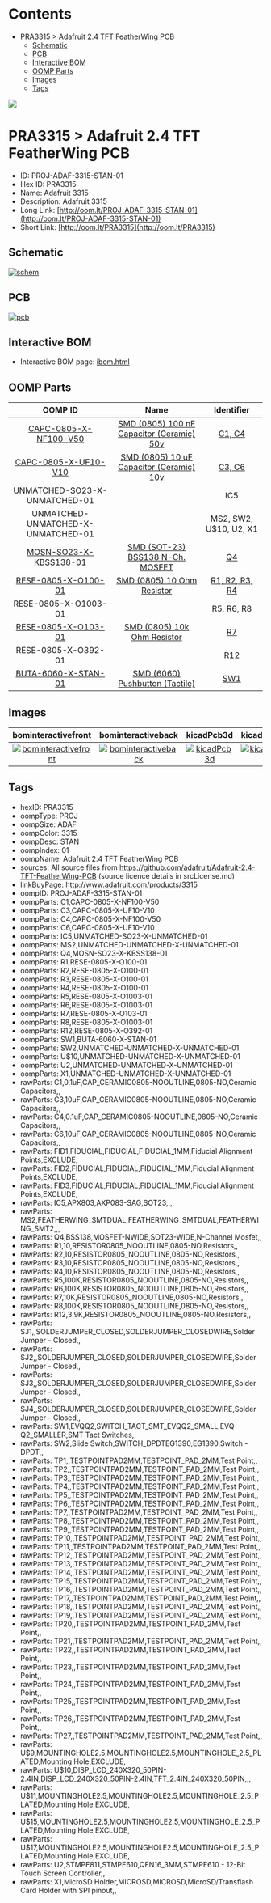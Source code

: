 



Contents
========

* [PRA3315 > Adafruit 2.4 TFT FeatherWing PCB](#pra3315--adafruit-24-tft-featherwing-pcb)
	* [Schematic](#schematic)
	* [PCB](#pcb)
	* [Interactive BOM](#interactive-bom)
	* [OOMP Parts](#oomp-parts)
	* [Images](#images)
	* [Tags](#tags)
  
![][im]
# PRA3315 > Adafruit 2.4 TFT FeatherWing PCB

- ID: PROJ-ADAF-3315-STAN-01
- Hex ID: PRA3315
- Name: Adafruit 3315
- Description: Adafruit 3315
- Long Link: [http://oom.lt/PROJ-ADAF-3315-STAN-01](http://oom.lt/PROJ-ADAF-3315-STAN-01)
- Short Link: [http://oom.lt/PRA3315](http://oom.lt/PRA3315)

## Schematic
  
[![schem](eagleSchemImage.png)](eagleSchemImage.png)
## PCB
  
[![pcb](eagleImage.png)](eagleImage.png)
## Interactive BOM

- Interactive BOM page: [ibom.html](https://htmlpreview.github.io/?https://github.com/oomlout/oomlout_OOMP_projects/blob/main/PROJ-ADAF-3315-STAN-01/kicad/bom/ibom.html)

## OOMP Parts
  

|OOMP ID|Name|Identifier|
| :---: | :---: | :---: |
|[CAPC-0805-X-NF100-V50](https://github.com/oomlout/oomlout_OOMP_parts/tree/main/CAPC-0805-X-NF100-V50/)|[SMD (0805) 100 nF Capacitor (Ceramic) 50v](https://github.com/oomlout/oomlout_OOMP_parts/tree/main/CAPC-0805-X-NF100-V50/)|[C1, C4](https://github.com/oomlout/oomlout_OOMP_parts/tree/main/CAPC-0805-X-NF100-V50/)|
|[CAPC-0805-X-UF10-V10](https://github.com/oomlout/oomlout_OOMP_parts/tree/main/CAPC-0805-X-UF10-V10/)|[SMD (0805) 10 uF Capacitor (Ceramic) 10v](https://github.com/oomlout/oomlout_OOMP_parts/tree/main/CAPC-0805-X-UF10-V10/)|[C3, C6](https://github.com/oomlout/oomlout_OOMP_parts/tree/main/CAPC-0805-X-UF10-V10/)|
|UNMATCHED-SO23-X-UNMATCHED-01||IC5|
|UNMATCHED-UNMATCHED-X-UNMATCHED-01||MS2, SW2, U$10, U2, X1|
|[MOSN-SO23-X-KBSS138-01](https://github.com/oomlout/oomlout_OOMP_parts/tree/main/MOSN-SO23-X-KBSS138-01/)|[SMD (SOT-23) BSS138 N-Ch. MOSFET](https://github.com/oomlout/oomlout_OOMP_parts/tree/main/MOSN-SO23-X-KBSS138-01/)|[Q4](https://github.com/oomlout/oomlout_OOMP_parts/tree/main/MOSN-SO23-X-KBSS138-01/)|
|[RESE-0805-X-O100-01](https://github.com/oomlout/oomlout_OOMP_parts/tree/main/RESE-0805-X-O100-01/)|[SMD (0805) 10 Ohm Resistor](https://github.com/oomlout/oomlout_OOMP_parts/tree/main/RESE-0805-X-O100-01/)|[R1, R2, R3, R4](https://github.com/oomlout/oomlout_OOMP_parts/tree/main/RESE-0805-X-O100-01/)|
|RESE-0805-X-O1003-01||R5, R6, R8|
|[RESE-0805-X-O103-01](https://github.com/oomlout/oomlout_OOMP_parts/tree/main/RESE-0805-X-O103-01/)|[SMD (0805) 10k Ohm Resistor](https://github.com/oomlout/oomlout_OOMP_parts/tree/main/RESE-0805-X-O103-01/)|[R7](https://github.com/oomlout/oomlout_OOMP_parts/tree/main/RESE-0805-X-O103-01/)|
|RESE-0805-X-O392-01||R12|
|[BUTA-6060-X-STAN-01](https://github.com/oomlout/oomlout_OOMP_parts/tree/main/BUTA-6060-X-STAN-01/)|[SMD (6060) Pushbutton (Tactile)](https://github.com/oomlout/oomlout_OOMP_parts/tree/main/BUTA-6060-X-STAN-01/)|[SW1](https://github.com/oomlout/oomlout_OOMP_parts/tree/main/BUTA-6060-X-STAN-01/)|

## Images
  
  

|bominteractivefront|bominteractiveback|kicadPcb3d|kicadPcb3dFront|kicadPcb3dBack|kicadSchem|eagleImage|eagleSchemImage|pcbdraw|pcbdrawback|
| :---: | :---: | :---: | :---: | :---: | :---: | :---: | :---: | :---: | :---: |
|[![bominteractivefront](bomFront_140.png)](bomFront.png)|[![bominteractiveback](bomBack_140.png)](bomBack.png)|[![kicadPcb3d](kicadPcb3d_140.png)](kicadPcb3d.png)|[![kicadPcb3dFront](kicadPcb3dFront_140.png)](kicadPcb3dFront.png)|[![kicadPcb3dBack](kicadPcb3dBack_140.png)](kicadPcb3dBack.png)|[![kicadSchem](kicadSchem_140.png)](kicadSchem.png)|[![eagleImage](eagleImage_140.png)](eagleImage.png)|[![eagleSchemImage](eagleSchemImage_140.png)](eagleSchemImage.png)|[![pcbdraw](pcbdraw_140.png)](pcbdraw.png)|[![pcbdrawback](pcbdrawBack_140.png)](pcbdrawBack.png)|

## Tags

- hexID: PRA3315
- oompType: PROJ
- oompSize: ADAF
- oompColor: 3315
- oompDesc: STAN
- oompIndex: 01
- oompName: Adafruit 2.4 TFT FeatherWing PCB
- sources: All source files from https://github.com/adafruit/Adafruit-2.4-TFT-FeatherWing-PCB (source licence details in srcLicense.md)
- linkBuyPage: http://www.adafruit.com/products/3315
- oompID: PROJ-ADAF-3315-STAN-01
- oompParts: C1,CAPC-0805-X-NF100-V50
- oompParts: C3,CAPC-0805-X-UF10-V10
- oompParts: C4,CAPC-0805-X-NF100-V50
- oompParts: C6,CAPC-0805-X-UF10-V10
- oompParts: IC5,UNMATCHED-SO23-X-UNMATCHED-01
- oompParts: MS2,UNMATCHED-UNMATCHED-X-UNMATCHED-01
- oompParts: Q4,MOSN-SO23-X-KBSS138-01
- oompParts: R1,RESE-0805-X-O100-01
- oompParts: R2,RESE-0805-X-O100-01
- oompParts: R3,RESE-0805-X-O100-01
- oompParts: R4,RESE-0805-X-O100-01
- oompParts: R5,RESE-0805-X-O1003-01
- oompParts: R6,RESE-0805-X-O1003-01
- oompParts: R7,RESE-0805-X-O103-01
- oompParts: R8,RESE-0805-X-O1003-01
- oompParts: R12,RESE-0805-X-O392-01
- oompParts: SW1,BUTA-6060-X-STAN-01
- oompParts: SW2,UNMATCHED-UNMATCHED-X-UNMATCHED-01
- oompParts: U$10,UNMATCHED-UNMATCHED-X-UNMATCHED-01
- oompParts: U2,UNMATCHED-UNMATCHED-X-UNMATCHED-01
- oompParts: X1,UNMATCHED-UNMATCHED-X-UNMATCHED-01
- rawParts: C1,0.1uF,CAP_CERAMIC0805-NOOUTLINE,0805-NO,Ceramic Capacitors,,
- rawParts: C3,10uF,CAP_CERAMIC0805-NOOUTLINE,0805-NO,Ceramic Capacitors,,
- rawParts: C4,0.1uF,CAP_CERAMIC0805-NOOUTLINE,0805-NO,Ceramic Capacitors,,
- rawParts: C6,10uF,CAP_CERAMIC0805-NOOUTLINE,0805-NO,Ceramic Capacitors,,
- rawParts: FID1,FIDUCIAL,FIDUCIAL,FIDUCIAL_1MM,Fiducial Alignment Points,EXCLUDE,
- rawParts: FID2,FIDUCIAL,FIDUCIAL,FIDUCIAL_1MM,Fiducial Alignment Points,EXCLUDE,
- rawParts: FID3,FIDUCIAL,FIDUCIAL,FIDUCIAL_1MM,Fiducial Alignment Points,EXCLUDE,
- rawParts: IC5,APX803,AXP083-SAG,SOT23,,,
- rawParts: MS2,FEATHERWING_SMTDUAL,FEATHERWING_SMTDUAL,FEATHERWING_SMT2,,,
- rawParts: Q4,BSS138,MOSFET-NWIDE,SOT23-WIDE,N-Channel Mosfet,,
- rawParts: R1,10,RESISTOR0805_NOOUTLINE,0805-NO,Resistors,,
- rawParts: R2,10,RESISTOR0805_NOOUTLINE,0805-NO,Resistors,,
- rawParts: R3,10,RESISTOR0805_NOOUTLINE,0805-NO,Resistors,,
- rawParts: R4,10,RESISTOR0805_NOOUTLINE,0805-NO,Resistors,,
- rawParts: R5,100K,RESISTOR0805_NOOUTLINE,0805-NO,Resistors,,
- rawParts: R6,100K,RESISTOR0805_NOOUTLINE,0805-NO,Resistors,,
- rawParts: R7,10K,RESISTOR0805_NOOUTLINE,0805-NO,Resistors,,
- rawParts: R8,100K,RESISTOR0805_NOOUTLINE,0805-NO,Resistors,,
- rawParts: R12,3.9K,RESISTOR0805_NOOUTLINE,0805-NO,Resistors,,
- rawParts: SJ1,,SOLDERJUMPER_CLOSED,SOLDERJUMPER_CLOSEDWIRE,Solder Jumper - Closed,,
- rawParts: SJ2,,SOLDERJUMPER_CLOSED,SOLDERJUMPER_CLOSEDWIRE,Solder Jumper - Closed,,
- rawParts: SJ3,,SOLDERJUMPER_CLOSED,SOLDERJUMPER_CLOSEDWIRE,Solder Jumper - Closed,,
- rawParts: SJ4,,SOLDERJUMPER_CLOSED,SOLDERJUMPER_CLOSEDWIRE,Solder Jumper - Closed,,
- rawParts: SW1,EVQQ2,SWITCH_TACT_SMT_EVQQ2_SMALL,EVQ-Q2_SMALLER,SMT Tact Switches,,
- rawParts: SW2,Slide Switch,SWITCH_DPDTEG1390,EG1390,Switch - DPDT,,
- rawParts: TP1,,TESTPOINTPAD2MM,TESTPOINT_PAD_2MM,Test Point,,
- rawParts: TP2,,TESTPOINTPAD2MM,TESTPOINT_PAD_2MM,Test Point,,
- rawParts: TP3,,TESTPOINTPAD2MM,TESTPOINT_PAD_2MM,Test Point,,
- rawParts: TP4,,TESTPOINTPAD2MM,TESTPOINT_PAD_2MM,Test Point,,
- rawParts: TP5,,TESTPOINTPAD2MM,TESTPOINT_PAD_2MM,Test Point,,
- rawParts: TP6,,TESTPOINTPAD2MM,TESTPOINT_PAD_2MM,Test Point,,
- rawParts: TP7,,TESTPOINTPAD2MM,TESTPOINT_PAD_2MM,Test Point,,
- rawParts: TP8,,TESTPOINTPAD2MM,TESTPOINT_PAD_2MM,Test Point,,
- rawParts: TP9,,TESTPOINTPAD2MM,TESTPOINT_PAD_2MM,Test Point,,
- rawParts: TP10,,TESTPOINTPAD2MM,TESTPOINT_PAD_2MM,Test Point,,
- rawParts: TP11,,TESTPOINTPAD2MM,TESTPOINT_PAD_2MM,Test Point,,
- rawParts: TP12,,TESTPOINTPAD2MM,TESTPOINT_PAD_2MM,Test Point,,
- rawParts: TP13,,TESTPOINTPAD2MM,TESTPOINT_PAD_2MM,Test Point,,
- rawParts: TP14,,TESTPOINTPAD2MM,TESTPOINT_PAD_2MM,Test Point,,
- rawParts: TP15,,TESTPOINTPAD2MM,TESTPOINT_PAD_2MM,Test Point,,
- rawParts: TP16,,TESTPOINTPAD2MM,TESTPOINT_PAD_2MM,Test Point,,
- rawParts: TP17,,TESTPOINTPAD2MM,TESTPOINT_PAD_2MM,Test Point,,
- rawParts: TP18,,TESTPOINTPAD2MM,TESTPOINT_PAD_2MM,Test Point,,
- rawParts: TP19,,TESTPOINTPAD2MM,TESTPOINT_PAD_2MM,Test Point,,
- rawParts: TP20,,TESTPOINTPAD2MM,TESTPOINT_PAD_2MM,Test Point,,
- rawParts: TP21,,TESTPOINTPAD2MM,TESTPOINT_PAD_2MM,Test Point,,
- rawParts: TP22,,TESTPOINTPAD2MM,TESTPOINT_PAD_2MM,Test Point,,
- rawParts: TP23,,TESTPOINTPAD2MM,TESTPOINT_PAD_2MM,Test Point,,
- rawParts: TP24,,TESTPOINTPAD2MM,TESTPOINT_PAD_2MM,Test Point,,
- rawParts: TP25,,TESTPOINTPAD2MM,TESTPOINT_PAD_2MM,Test Point,,
- rawParts: TP26,,TESTPOINTPAD2MM,TESTPOINT_PAD_2MM,Test Point,,
- rawParts: TP27,,TESTPOINTPAD2MM,TESTPOINT_PAD_2MM,Test Point,,
- rawParts: U$9,MOUNTINGHOLE2.5,MOUNTINGHOLE2.5,MOUNTINGHOLE_2.5_PLATED,Mounting Hole,EXCLUDE,
- rawParts: U$10,DISP_LCD_240X320_50PIN-2.4IN,DISP_LCD_240X320_50PIN-2.4IN,TFT_2.4IN_240X320_50PIN,,,
- rawParts: U$11,MOUNTINGHOLE2.5,MOUNTINGHOLE2.5,MOUNTINGHOLE_2.5_PLATED,Mounting Hole,EXCLUDE,
- rawParts: U$15,MOUNTINGHOLE2.5,MOUNTINGHOLE2.5,MOUNTINGHOLE_2.5_PLATED,Mounting Hole,EXCLUDE,
- rawParts: U$17,MOUNTINGHOLE2.5,MOUNTINGHOLE2.5,MOUNTINGHOLE_2.5_PLATED,Mounting Hole,EXCLUDE,
- rawParts: U2,STMPE811,STMPE610,QFN16_3MM,STMPE610 - 12-Bit Touch Screen Controller,,
- rawParts: X1,MicroSD Holder,MICROSD,MICROSD,MicroSD/Transflash Card Holder with SPI pinout,,



[im]: kicadPcb3d_450.png
